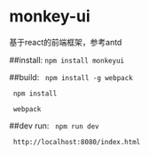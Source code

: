 # monkey-ui
基于react的前端框架，参考antd

##install:
<code>npm install monkeyui</code>

##build:
<code> npm install -g webpack</code>	

<code> npm install </code>

<code> webpack </code>

##dev run:
<code> npm run dev </code>

<code>	http://localhost:8080/index.html</code>